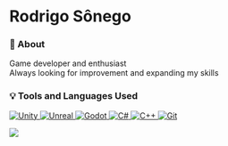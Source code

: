 # Rodrigo Sônego

### 💭 About
Game developer and enthusiast<br>
Always looking for improvement and expanding my skills


### 💡 Tools and Languages Used
<a href="https://unity.com"> <img src="https://skillicons.dev/icons?i=unity" alt="Unity">
<a href="https://www.unrealengine.com"> <img src="https://skillicons.dev/icons?i=unreal" alt="Unreal">
<a href="https://godotengine.org"> <img src="https://skillicons.dev/icons?i=godot" alt="Godot">
<a href="https://learn.microsoft.com/en-us/dotnet/csharp/programming-guide/"> <img src="https://skillicons.dev/icons?i=cs" alt="C#">
<a href="https://isocpp.org"> <img src="https://skillicons.dev/icons?i=cpp" alt="C++">
<a href="https://git-scm.com"> <img src="https://skillicons.dev/icons?i=git" alt="Git">

<a href="https://github.com/RodrigoSonego?tab=repositories&type=source">
<img src="https://github-readme-stats.vercel.app/api/top-langs/?username=rodrigosonego&theme=tokyonight">